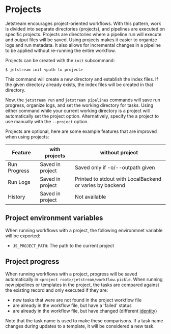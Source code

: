 # Projects

Jetstream encourages project-oriented workflows. With this pattern, work is 
divided into separate directories (projects), and pipelines are executed on
specific projects. Projects are directories where a pipeline run will execute
and output files will be saved. Using projects makes it easier to organize logs
and run metadata. It also allows for incremental changes in a pipeline to be
applied without re-running the entire workflow.

Projects can be created with the `init` subcommand:

```
$ jetstream init <path to project>
```

This command will create a new directory and establish the index files. If the 
given directory already exists, the index files will be created in that 
directory.

Now, the `jetstream run` and `jetstream pipelines` commands will save run
progress, organize logs, and set the working directory for tasks. Using either
command while your current working directory is a project will automatically set
the project option. Alternatively, specify the a project to use manually with
the  `--project` option. 

Projects are optional, here are some example features that are improved when
using projects:

| Feature      | with projects      | without project                         |
|--------------|--------------------|-----------------------------------------|
| Run Progress | Saved in project   | Saved only if -o/--outpath given        |
| Run Logs     | Saved in project   | Printed to stdout with LocalBackend or varies by backend |
| History      | Saved in project   | Not available                           |


## Project environment variables

When running workflows with a project, the following environmnet variable will be 
exported:

- `JS_PROJECT_PATH`: The path to the current project

## Project progress

When running workflows with a project, progress will be saved automatically in
`<project root>/jetstream/workflow.pickle`. When running new pipelines or 
templates in the project, the tasks are compared against the existing record and
only executed if they are: 

  - new tasks that were are not found in the project workflow file
  - are already in the workflow file, but have a 'failed' status
  - are already in the workflow file, but have changed (different [identity](tasks.md#identity))
  
 Note that the task name is used to make these comparisons. If a task name 
 changes during updates to a template, it will be considered a new task.
 
